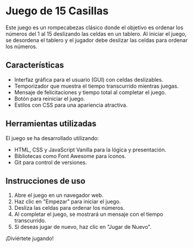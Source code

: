 # Juego de 15 Casillas

Este juego es un rompecabezas clásico donde el objetivo es ordenar los números del 1 al 15 deslizando las celdas en un tablero. Al iniciar el juego, se desordena el tablero y el jugador debe deslizar las celdas para ordenar los números.

## Características

- Interfaz gráfica para el usuario (GUI) con celdas deslizables.
- Temporizador que muestra el tiempo transcurrido mientras juegas.
- Mensaje de felicitaciones y tiempo total al completar el juego.
- Botón para reiniciar el juego.
- Estilos con CSS para una apariencia atractiva.

## Herramientas utilizadas

El juego se ha desarrollado utilizando:

- HTML, CSS y JavaScript Vanilla para la lógica y presentación.
- Bibliotecas como Font Awesome para íconos.
- Git para control de versiones.

## Instrucciones de uso

1. Abre el juego en un navegador web.
2. Haz clic en "Empezar" para iniciar el juego.
3. Desliza las celdas para ordenar los números.
4. Al completar el juego, se mostrará un mensaje con el tiempo transcurrido.
5. Si deseas jugar de nuevo, haz clic en "Jugar de Nuevo".

¡Diviértete jugando!
